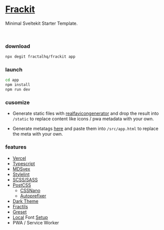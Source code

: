 # [Frackit](https://github.com/fractalhq/frackit)

Minimal Sveltekit Starter Template.

<br>

### download

```bash
npx degit fractalhq/frackit app
```

### launch

```bash
cd app
npm install
npm run dev
```

### cusomize

- Generate static files with [realfavicongenerator](https://realfavicongenerator.net/) and drop the result into `/static` to replace content like icons / pwa metadata with your own.

- Generate metatags [here](https://metatags.io/) and paste them into `/src/app.html` to replace the meta with your own.

### features

-   [Vercel](https://vercel.com)
-   [Typescript](https://www.typescriptlang.org)
-   [MDSvex](https://mdsvex.com)
-   [Stylelint](https://github.com/stylelint/stylelint)
-   [SCSS/SASS](https://sass-lang.com)
-   [PostCSS](https://postcss.org)
    -   [CSSNano](https://github.com/cssnano/cssnano)
    -   [Autoprefixer](https://github.com/postcss/autoprefixer)
-   [Dark Theme](https://github.com/fractalhq/#ThemeToggle)
-   [Fractils](https://github.com/fractalhq/fractils)
-   [Greset](https://github.com/ghostdevv/greset)
-   [Local](https://github.com/FractalHQ/frackit/tree/main/static/fonts) Font [Setup](https://github.com/FractalHQ/frackit/blob/main/src/styles/app.scss#L4-L24)
-   PWA / Service Worker
